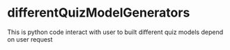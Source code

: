 # differentQuizModelGenerators
This is python code interact with user to built different quiz models depend on user request 
